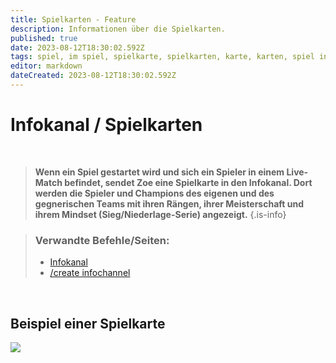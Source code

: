 ```yaml
---
title: Spielkarten - Feature
description: Informationen über die Spielkarten.
published: true
date: 2023-08-12T18:30:02.592Z
tags: spiel, im spiel, spielkarte, spielkarten, karte, karten, spiel info, aktuelles spiel
editor: markdown
dateCreated: 2023-08-12T18:30:02.592Z
---
```


# Infokanal / Spielkarten

<br>

>**Wenn ein Spiel gestartet wird und sich ein Spieler in einem Live-Match befindet, sendet Zoe eine Spielkarte in den Infokanal. Dort werden die Spieler und Champions des eigenen und des gegnerischen Teams mit ihren Rängen, ihrer Meisterschaft und ihrem Mindset (Sieg/Niederlage-Serie) angezeigt.**
>{.is-info}

>### Verwandte Befehle/Seiten:
>-   [Infokanal](/en/features/infoChannel/)
>-   [/create infochannel](/en/commands/create/infoChannel/)

<br>

## Beispiel einer Spielkarte

![](/new_gamecard.png)